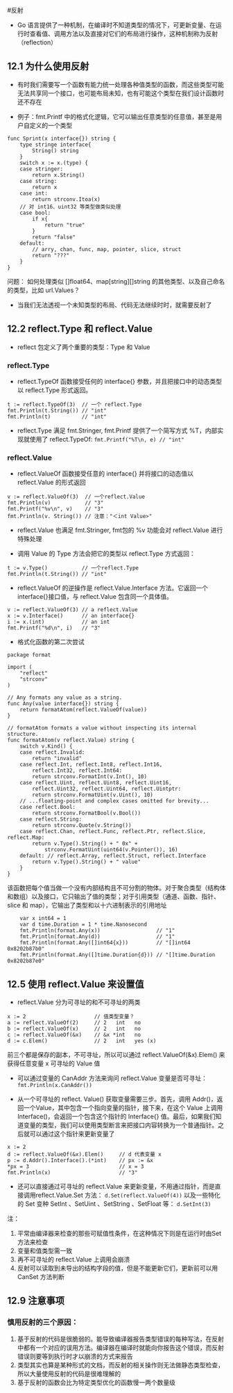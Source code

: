 #反射

- Go 语言提供了一种机制，在编译时不知道类型的情况下，可更新变量、在运行时查看值、调用方法以及直接对它们的布局进行操作，这种机制称为反射（reflection）

## 12.1 为什么使用反射

- 有时我们需要写一个函数有能力统一处理各种值类型的函数，而这些类型可能无法共享同一个接口，也可能布局未知，也有可能这个类型在我们设计函数时还不存在

- 例子：fmt.Printf 中的格式化逻辑，它可以输出任意类型的任意值，甚至是用户自定义的一个类型

```
func Sprint(x interface{}) string {
	type stringe interface{
		String() string
	}
	switch x := x.(type) {
	case stringer:
		return x.String()
	case string:
		return x
	case int:
		return strconv.Itoa(x)
	// 对 int16、uint32 等类型做类似处理
	case bool:
		if x{
			return "true"
		}
		return "false"
	default:
		// arry, chan, func, map, pointer, slice, struct
		return "???"
	}
}
```

问题： 如何处理类似 []float64、map[string][]string 的其他类型、以及自己命名的类型，比如 url.Values？
- 当我们无法透视一个未知类型的布局、代码无法继续时时，就需要反射了

## 12.2 reflect.Type 和 reflect.Value
- reflect 包定义了两个重要的类型：Type 和 Value

### reflect.Type
- reflect.TypeOf 函数接受任何的 interface{} 参数，并且把接口中的动态类型以 reflect.Type 形式返回。

```
t := reflect.TypeOf(3)  // 一个 reflect.Type
fmt.Println(t.String()) // "int"
fmt.Println(t)          // "int"
```

- reflect.Type 满足 fmt.Stringer, fmt.Printf 提供了一个简写方式 %T，内部实现就使用了 reflect.TypeOf:
`fmt.Printf("%T\n, e) // "int"`

### reflect.Value
- reflect.ValueOf 函数接受任意的 interface{} 并将接口的动态值以 reflect.Value 的形式返回

```
v := reflect.ValueOf(3)  // 一个reflect.Value
fmt.Println(v)           // "3"
fmt.Printf("%v\n", v)    // "3"
fmt.Println(v. String()) // 注意："＜int Value>"
```

- reflect.Value 也满足 fmt.Stringer, fmt包的 %v 功能会对 reflect.Value 进行特殊处理

- 调用 Value 的 Type 方法会把它的类型以 reflect.Type 方式返回：

```
t := v.Type() 			// 一个reflect.Type
fmt.Println(t.String()) // "int"
```

- reflect.ValueOf 的逆操作是 reflect.Value.Interface 方法。它返回一个interface{}接口值，与 reflect.Value 包含同一个具体值。

```
v := reflect.ValueOf(3) // a reflect.Value
x := v.Interface()      // an interface{}
i := x.(int) 			// an int
fmt.Printf("%d\n", i)   // "3"
```

- 格式化函数的第二次尝试

```
package format

import (
	"reflect"
	"strconv"
)

// Any formats any value as a string.
func Any(value interface{}) string {
	return formatAtom(reflect.ValueOf(value))
}

// formatAtom formats a value without inspecting its internal structure.
func formatAtom(v reflect.Value) string {
	switch v.Kind() {
	case reflect.Invalid:
		return "invalid"
	case reflect.Int, reflect.Int8, reflect.Int16,
		reflect.Int32, reflect.Int64:
		return strconv.FormatInt(v.Int(), 10)
	case reflect.Uint, reflect.Uint8, reflect.Uint16,
		reflect.Uint32, reflect.Uint64, reflect.Uintptr:
		return strconv.FormatUint(v.Uint(), 10)
	// ...floating-point and complex cases omitted for brevity...
	case reflect.Bool:
		return strconv.FormatBool(v.Bool())
	case reflect.String:
		return strconv.Quote(v.String())
	case reflect.Chan, reflect.Func, reflect.Ptr, reflect.Slice, reflect.Map:
		return v.Type().String() + " 0x" +
			strconv.FormatUint(uint64(v.Pointer()), 16)
	default: // reflect.Array, reflect.Struct, reflect.Interface
		return v.Type().String() + " value"
	}
}
```

该函数把每个值当做一个没有内部结构且不可分割的物体。对于聚合类型（结构体和数组）以及接口，它只输出了值的类型；对于引用类型（通道、函数、指针、slice 和 map），它输出了类型和以十六进制表示的引用地址

```
	var x int64 = 1
	var d time.Duration = 1 * time.Nanosecond
	fmt.Println(format.Any(x))                  // "1"
	fmt.Println(format.Any(d))                  // "1"
	fmt.Println(format.Any([]int64{x}))         // "[]int64 0x8202b87b0"
	fmt.Println(format.Any([]time.Duration{d})) // "[]time.Duration 0x8202b87e0"
```

## 12.5 使用 reflect.Value 来设置值

- reflect.Value 分为可寻址的和不可寻址的两类

```
x := 2 						// 值类型变量？
a := reflect.ValueOf(2) 	// 2   int   no
b := reflect.ValueOf(x) 	// 2   int   no
c := reflect.ValueOf(&x) 	// &x *int   no
d := c.Elem() 				// 2   int   yes (x)
```

前三个都是保存的副本，不可寻址，所以可以通过 reflect.ValueOf(&x).Elem() 来获得任意变量 x 可寻址的 Value 值

- 可以通过变量的 CanAddr 方法来询问 reflect.Value 变量是否可寻址：
`fmt.Println(x.CanAddr())`

- 从一个可寻址的 reflect. Value() 获取变量需要三步。首先，调用 Addr()，返回一个Value，其中包含一个指向变量的指针，接下来，在这个 Value 上调用 Interface()，会返回一个包含这个指针的 Interface{} 值。最后，如果我们知道变量的类型，我们可以使用类型断言来把接口内容转换为一个普通指针。之后就可以通过这个指针来更新变量了

```
x := 2
d := reflect.ValueOf(&x).Elem() 	// d 代表变量 x
p := d.Addr().Interface().(*int) 	// px := &x
*px = 3 							// x = 3
fmt.Println(x) 						// "3"
```

- 还可以直接通过可寻址的 reflect.Value 来更新变量，不用通过指针，而是直接调用reflect.Value.Set 方法：
`d.Set(reflect.ValueOf(4))`
以及一些特化的 Set 变种 SetInt 、SetUint 、SetString 、SetFloat 等：
`d.SetInt(3)`

注： 
1. 平常由编译器来检查的那些可赋值性条件，在这种情况下则是在运行时由Set 方法来检查
2. 变量和值类型需一致
3. 再不可寻址的 reflect.Value 上调用会崩溃
4. 反射可以读取到未导出的结构字段的值，但是不能更新它们，更新前可以用 CanSet 方法判断

## 12.9 注意事项
### 慎用反射的三个原因：
1. 基于反射的代码是很脆弱的。能导致编译器报告类型错误的每种写法，在反射中都有一个对应的误用方法。编译器在编译时就能向你报告这个错误，而反射错误则要等到执行时才以崩溃的方式来报告
2. 类型其实也算是某种形式的文档，而反射的相关操作则无法做静态类型检查，所以大量使用反射的代码是很难理解的
3. 基于反射的函数会比为特定类型优化的函数慢一两个数量级

